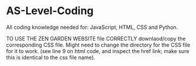 # AS-Level-Coding
All coding knowledge needed for: JavaScript, HTML, CSS and Python.

TO USE THE ZEN GARDEN WEBSITE file CORRECTLY downlaod/copy the corresponding CSS file. Might need to change the directory for the CSS file for it to work. (see line 9 on html code, and inspect the href link; make sure this is identical to the css file name).
